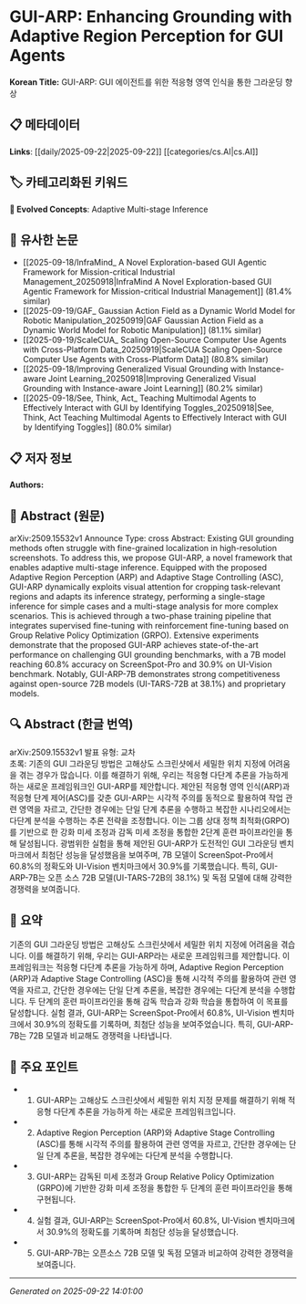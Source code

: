 # GUI-ARP: Enhancing Grounding with Adaptive Region Perception for GUI Agents

**Korean Title:** GUI-ARP: GUI 에이전트를 위한 적응형 영역 인식을 통한 그라운딩 향상

## 📋 메타데이터

**Links**: [[daily/2025-09-22|2025-09-22]] [[categories/cs.AI|cs.AI]]

## 🏷️ 카테고리화된 키워드
**🚀 Evolved Concepts**: Adaptive Multi-stage Inference

## 🔗 유사한 논문
- [[2025-09-18/InfraMind_ A Novel Exploration-based GUI Agentic Framework for Mission-critical Industrial Management_20250918|InfraMind A Novel Exploration-based GUI Agentic Framework for Mission-critical Industrial Management]] (81.4% similar)
- [[2025-09-19/GAF_ Gaussian Action Field as a Dynamic World Model for Robotic Manipulation_20250919|GAF Gaussian Action Field as a Dynamic World Model for Robotic Manipulation]] (81.1% similar)
- [[2025-09-19/ScaleCUA_ Scaling Open-Source Computer Use Agents with Cross-Platform Data_20250919|ScaleCUA Scaling Open-Source Computer Use Agents with Cross-Platform Data]] (80.8% similar)
- [[2025-09-18/Improving Generalized Visual Grounding with Instance-aware Joint Learning_20250918|Improving Generalized Visual Grounding with Instance-aware Joint Learning]] (80.2% similar)
- [[2025-09-18/See, Think, Act_ Teaching Multimodal Agents to Effectively Interact with GUI by Identifying Toggles_20250918|See, Think, Act Teaching Multimodal Agents to Effectively Interact with GUI by Identifying Toggles]] (80.0% similar)

## 📋 저자 정보

**Authors:** 

## 📄 Abstract (원문)

arXiv:2509.15532v1 Announce Type: cross 
Abstract: Existing GUI grounding methods often struggle with fine-grained localization in high-resolution screenshots. To address this, we propose GUI-ARP, a novel framework that enables adaptive multi-stage inference. Equipped with the proposed Adaptive Region Perception (ARP) and Adaptive Stage Controlling (ASC), GUI-ARP dynamically exploits visual attention for cropping task-relevant regions and adapts its inference strategy, performing a single-stage inference for simple cases and a multi-stage analysis for more complex scenarios. This is achieved through a two-phase training pipeline that integrates supervised fine-tuning with reinforcement fine-tuning based on Group Relative Policy Optimization (GRPO). Extensive experiments demonstrate that the proposed GUI-ARP achieves state-of-the-art performance on challenging GUI grounding benchmarks, with a 7B model reaching 60.8% accuracy on ScreenSpot-Pro and 30.9% on UI-Vision benchmark. Notably, GUI-ARP-7B demonstrates strong competitiveness against open-source 72B models (UI-TARS-72B at 38.1%) and proprietary models.

## 🔍 Abstract (한글 번역)

arXiv:2509.15532v1 발표 유형: 교차  
초록: 기존의 GUI 그라운딩 방법은 고해상도 스크린샷에서 세밀한 위치 지정에 어려움을 겪는 경우가 많습니다. 이를 해결하기 위해, 우리는 적응형 다단계 추론을 가능하게 하는 새로운 프레임워크인 GUI-ARP를 제안합니다. 제안된 적응형 영역 인식(ARP)과 적응형 단계 제어(ASC)를 갖춘 GUI-ARP는 시각적 주의를 동적으로 활용하여 작업 관련 영역을 자르고, 간단한 경우에는 단일 단계 추론을 수행하고 복잡한 시나리오에서는 다단계 분석을 수행하는 추론 전략을 조정합니다. 이는 그룹 상대 정책 최적화(GRPO)를 기반으로 한 강화 미세 조정과 감독 미세 조정을 통합한 2단계 훈련 파이프라인을 통해 달성됩니다. 광범위한 실험을 통해 제안된 GUI-ARP가 도전적인 GUI 그라운딩 벤치마크에서 최첨단 성능을 달성했음을 보여주며, 7B 모델이 ScreenSpot-Pro에서 60.8%의 정확도와 UI-Vision 벤치마크에서 30.9%를 기록했습니다. 특히, GUI-ARP-7B는 오픈 소스 72B 모델(UI-TARS-72B의 38.1%) 및 독점 모델에 대해 강력한 경쟁력을 보여줍니다.

## 📝 요약

기존의 GUI 그라운딩 방법은 고해상도 스크린샷에서 세밀한 위치 지정에 어려움을 겪습니다. 이를 해결하기 위해, 우리는 GUI-ARP라는 새로운 프레임워크를 제안합니다. 이 프레임워크는 적응형 다단계 추론을 가능하게 하며, Adaptive Region Perception (ARP)과 Adaptive Stage Controlling (ASC)을 통해 시각적 주의를 활용하여 관련 영역을 자르고, 간단한 경우에는 단일 단계 추론을, 복잡한 경우에는 다단계 분석을 수행합니다. 두 단계의 훈련 파이프라인을 통해 감독 학습과 강화 학습을 통합하여 이 목표를 달성합니다. 실험 결과, GUI-ARP는 ScreenSpot-Pro에서 60.8%, UI-Vision 벤치마크에서 30.9%의 정확도를 기록하며, 최첨단 성능을 보여주었습니다. 특히, GUI-ARP-7B는 72B 모델과 비교해도 경쟁력을 나타냅니다.

## 🎯 주요 포인트

- 1. GUI-ARP는 고해상도 스크린샷에서 세밀한 위치 지정 문제를 해결하기 위해 적응형 다단계 추론을 가능하게 하는 새로운 프레임워크입니다.

- 2. Adaptive Region Perception (ARP)와 Adaptive Stage Controlling (ASC)를 통해 시각적 주의를 활용하여 관련 영역을 자르고, 간단한 경우에는 단일 단계 추론을, 복잡한 경우에는 다단계 분석을 수행합니다.

- 3. GUI-ARP는 감독된 미세 조정과 Group Relative Policy Optimization (GRPO)에 기반한 강화 미세 조정을 통합한 두 단계의 훈련 파이프라인을 통해 구현됩니다.

- 4. 실험 결과, GUI-ARP는 ScreenSpot-Pro에서 60.8%, UI-Vision 벤치마크에서 30.9%의 정확도를 기록하며 최첨단 성능을 달성했습니다.

- 5. GUI-ARP-7B는 오픈소스 72B 모델 및 독점 모델과 비교하여 강력한 경쟁력을 보여줍니다.

---

*Generated on 2025-09-22 14:01:00*
